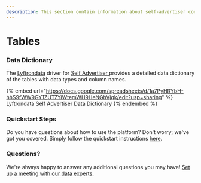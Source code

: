 ```yaml
---
description: This section contain information about self-advertiser connector tables information
---
```


# Tables

### Data Dictionary

The [Lyftrondata](https://www.lyftrondata.com/) driver for [Self Advertiser](https://www.lyftrondata.com/integration/self-advertiser/)[ ](https://www.lyftrondata.com/integration/self-advertiser/)provides a detailed data dictionary of the tables with data types and column names.

{% embed url="https://docs.google.com/spreadsheets/d/1a7PyHRYbH-hhS9fWW9GY1ZUT7YiWtemWH9HeNGhVjqk/edit?usp=sharing" %}
Lyftrondata Self Advertiser Data Dictionary
{% endembed %}

### Quickstart Steps

Do you have questions about how to use the platform? Don't worry; we've got you covered. Simply follow the quickstart instructions [here](../../../../quickstart-steps.md).

### Questions? <a href="#questions" id="questions"></a>

We're always happy to answer any additional questions you may have! [Set up a meeting with our data experts.](https://www.lyftrondata.com/book-a-meeting/)

